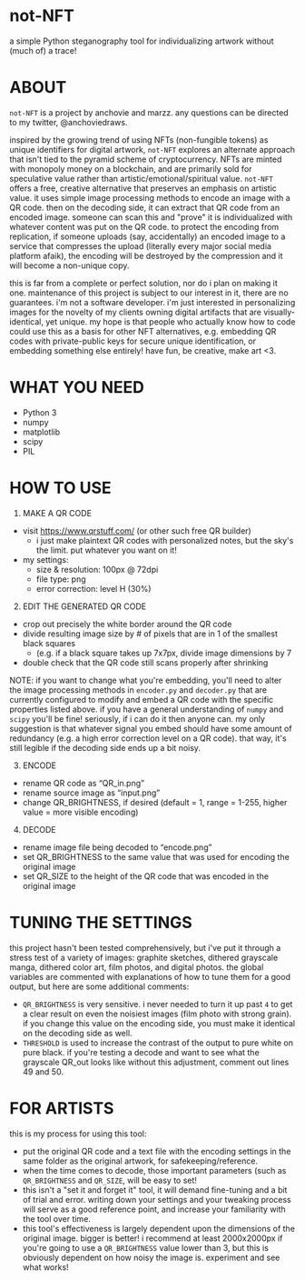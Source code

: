 # not-NFT
a simple Python steganography tool for individualizing artwork without (much of) a trace!

# ABOUT
`not-NFT` is a project by anchovie and marzz. any questions can be directed to my twitter, @anchoviedraws.

inspired by the growing trend of using NFTs (non-fungible tokens) as unique identifiers for digital artwork, `not-NFT` explores an alternate approach that isn't tied to the pyramid scheme of cryptocurrency. NFTs are minted with monopoly money on a blockchain, and are primarily sold for speculative value rather than artistic/emotional/spiritual value. `not-NFT` offers a free, creative alternative that preserves an emphasis on artistic value. it uses simple image processing methods to encode an image with a QR code. then on the decoding side, it can extract that QR code from an encoded image. someone can scan this and "prove" it is individualized with whatever content was put on the QR code. to protect the encoding from replication, if someone uploads (say, accidentally) an encoded image to a service that compresses the upload (literally every major social media platform afaik), the encoding will be destroyed by the compression and it will become a non-unique copy.

this is far from a complete or perfect solution, nor do i plan on making it one. maintenance of this project is subject to our interest in it, there are no guarantees. i'm not a software developer. i'm just interested in personalizing images for the novelty of my clients owning digital artifacts that are visually-identical, yet unique. my hope is that people who actually know how to code could use this as a basis for other NFT alternatives, e.g. embedding QR codes with private-public keys for secure unique identification, or embedding something else entirely! have fun, be creative, make art <3.

# WHAT YOU NEED
* Python 3
* numpy
* matplotlib
* scipy
* PIL

# HOW TO USE
1. MAKE A QR CODE
* visit https://www.qrstuff.com/ (or other such free QR builder)
  * i just make plaintext QR codes with personalized notes, but the sky's the limit. put whatever you want on it!
* my settings: 
  * size & resolution: 100px @ 72dpi
  * file type: png
  * error correction: level H (30%)

2. EDIT THE GENERATED QR CODE
* crop out precisely the white border around the QR code
* divide resulting image size by # of pixels that are in 1 of the smallest black squares
  * (e.g. if a black square takes up 7x7px, divide image dimensions by 7
* double check that the QR code still scans properly after shrinking

NOTE:  if you want to change what you're embedding, you'll need to alter the image processing methods in `encoder.py` and `decoder.py` that are currently configured to modify and embed a QR code with the specific properties listed above. if you have a general understanding of `numpy` and `scipy` you'll be fine! seriously, if i can do it then anyone can. my only suggestion is that whatever signal you embed should have some amount of redundancy (e.g. a high error correction level on a QR code). that way, it's still legible if the decoding side ends up a bit noisy.

3. ENCODE
* rename QR code as “QR_in.png”
* rename source image as “input.png”
* change QR_BRIGHTNESS, if desired (default = 1, range = 1-255, higher value = more visible encoding)

4. DECODE
* rename image file being decoded to “encode.png”
* set QR_BRIGHTNESS to the same value that was used for encoding the original image
* set QR_SIZE to the height of the QR code that was encoded in the original image

# TUNING THE SETTINGS
this project hasn't been tested comprehensively, but i've put it through a stress test of a variety of images: graphite sketches, dithered grayscale manga, dithered color art, film photos, and digital photos. the global variables are commented with explanations of how to tune them for a good output, but here are some additional comments:
* `QR_BRIGHTNESS` is very sensitive. i never needed to turn it up past `4` to get a clear result on even the noisiest images (film photo with strong grain). if you change this value on the encoding side, you must make it identical on the decoding side as well.
* `THRESHOLD` is used to increase the contrast of the output to pure white on pure black. if you're testing a decode and want to see what the grayscale QR_out looks like without this adjustment, comment out lines 49 and 50.

# FOR ARTISTS
this is my process for using this tool:
* put the original QR code and a text file with the encoding settings in the same folder as the original artwork, for safekeeping/reference.
* when the time comes to decode, those important parameters (such as `QR_BRIGHTNESS` and `QR_SIZE`,  will be easy to set!
* this isn't a "set it and forget it" tool, it will demand fine-tuning and a bit of trial and error. writing down your settings and your tweaking process will serve as a good reference point, and increase your familiarity with the tool over time.
* this tool's effectiveness is largely dependent upon the dimensions of the original image. bigger is better! i recommend at least 2000x2000px if you're going to use a `QR_BRIGHTNESS` value lower than 3, but this is obviously dependent on how noisy the image is. experiment and see what works!
